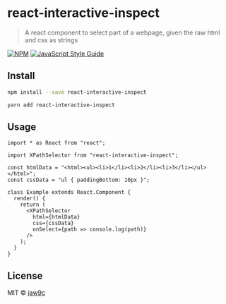 # react-interactive-inspect

> A react component to select part of a webpage, given the raw html and css as strings

[![NPM](https://img.shields.io/npm/v/react-interactive-inspect.svg)](https://www.npmjs.com/package/react-interactive-inspect) [![JavaScript Style Guide](https://img.shields.io/badge/code_style-standard-brightgreen.svg)](https://standardjs.com)

## Install

```bash
npm install --save react-interactive-inspect
```

```bash
yarn add react-interactive-inspect
```

## Usage

```tsx
import * as React from "react";

import XPathSelector from "react-interactive-inspect";

const htmlData = "<html><ul><li>1</li><li>2</li><li>3</li></ul></html>";
const cssData = "ul { paddingBottom: 10px }";

class Example extends React.Component {
  render() {
    return (
      <XPathSelector
        html={htmlData}
        css={cssData}
        onSelect={path => console.log(path)}
      />
    );
  }
}
```

## License

MIT © [jaw9c](https://github.com/jaw9c)
